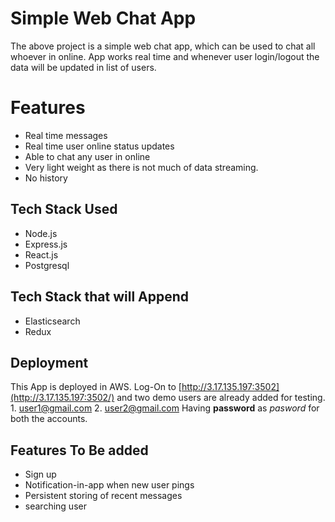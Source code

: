 # Simple Web Chat App

The above project is a simple web chat app, which can be used to chat all whoever in online. App works real time and whenever user login/logout the data will be updated in list of users.


# Features

* Real time messages
* Real time user online status updates
* Able to chat any user in online
* Very light weight as there is not much of data streaming.
* No history

## Tech Stack Used

* Node.js
* Express.js
* React.js
* Postgresql

## Tech Stack that will Append

* Elasticsearch
* Redux

## Deployment
This App is deployed in AWS. Log-On to [http://3.17.135.197:3502](http://3.17.135.197:3502/) and two demo users are already added for testing.
	1. user1@gmail.com
	2. user2@gmail.com
Having **password** as *pasword* for both the accounts.

## Features To Be added
* Sign up
* Notification-in-app when new user pings
* Persistent storing of recent messages
* searching user